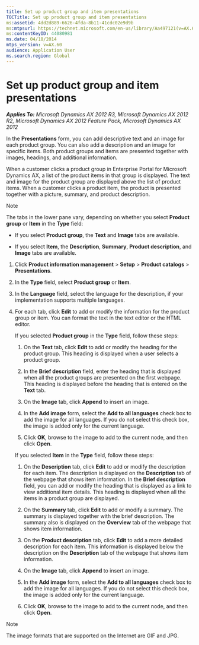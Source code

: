```yaml
---
title: Set up product group and item presentations
TOCTitle: Set up product group and item presentations
ms:assetid: 4dd2d889-6626-4fda-8b11-41cdc02e9d9b
ms:mtpsurl: https://technet.microsoft.com/en-us/library/Aa497121(v=AX.60)
ms:contentKeyID: 44080981
ms.date: 04/18/2014
mtps_version: v=AX.60
audience: Application User
ms.search.region: Global
---
```


# Set up product group and item presentations 


_**Applies To:** Microsoft Dynamics AX 2012 R3, Microsoft Dynamics AX 2012 R2, Microsoft Dynamics AX 2012 Feature Pack, Microsoft Dynamics AX 2012_

In the **Presentations** form, you can add descriptive text and an image for each product group. You can also add a description and an image for specific items. Both product groups and items are presented together with images, headings, and additional information.

When a customer clicks a product group in Enterprise Portal for Microsoft Dynamics AX, a list of the product items in that group is displayed. The text and image for the product group are displayed above the list of product items. When a customer clicks a product item, the product is presented together with a picture, summary, and product description.


> [!NOTE]
> <P>The tabs in the lower pane vary, depending on whether you select <STRONG>Product group</STRONG> or <STRONG>Item</STRONG> in the <STRONG>Type</STRONG> field:</P>
> <UL>
> <LI>
> <P>If you select <STRONG>Product group</STRONG>, the <STRONG>Text</STRONG> and <STRONG>Image</STRONG> tabs are available.</P>
> <LI>
> <P>If you select <STRONG>Item</STRONG>, the <STRONG>Description</STRONG>, <STRONG>Summary</STRONG>, <STRONG>Product description</STRONG>, and <STRONG>Image</STRONG> tabs are available.</P></LI></UL>



1.  Click **Product information management** \> **Setup** \> **Product catalogs** \> **Presentations**.

2.  In the **Type** field, select **Product group** or **Item**.

3.  In the **Language** field, select the language for the description, if your implementation supports multiple languages.

4.  For each tab, click **Edit** to add or modify the information for the product group or item. You can format the text in the text editor or the HTML editor.
    
    If you selected **Product group** in the **Type** field, follow these steps:
    
    1.  On the **Text** tab, click **Edit** to add or modify the heading for the product group. This heading is displayed when a user selects a product group.
    
    2.  In the **Brief description** field, enter the heading that is displayed when all the product groups are presented on the first webpage. This heading is displayed before the heading that is entered on the **Text** tab.
    
    3.  On the **Image** tab, click **Append** to insert an image.
    
    4.  In the **Add image** form, select the **Add to all languages** check box to add the image for all languages. If you do not select this check box, the image is added only for the current language.
    
    5.  Click **OK**, browse to the image to add to the current node, and then click **Open**.
    
    If you selected **Item** in the **Type** field, follow these steps:
    
    1.  On the **Description** tab, click **Edit** to add or modify the description for each item. The description is displayed on the **Description** tab of the webpage that shows item information. In the **Brief description** field, you can add or modify the heading that is displayed as a link to view additional item details. This heading is displayed when all the items in a product group are displayed.
    
    2.  On the **Summary** tab, click **Edit** to add or modify a summary. The summary is displayed together with the brief description. The summary also is displayed on the **Overview** tab of the webpage that shows item information.
    
    3.  On the **Product description** tab, click **Edit** to add a more detailed description for each item. This information is displayed below the description on the **Description** tab of the webpage that shows item information.
    
    4.  On the **Image** tab, click **Append** to insert an image.
    
    5.  In the **Add image** form, select the **Add to all languages** check box to add the image for all languages. If you do not select this check box, the image is added only for the current language.
    
    6.  Click **OK**, browse to the image to add to the current node, and then click **Open**.


> [!NOTE]
> <P>The image formats that are supported on the Internet are GIF and JPG.</P>


  


